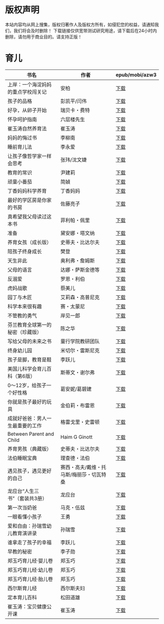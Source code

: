 # 版权声明

本站内容均从网上搜集，版权归著作人及版权方所有，如侵犯您的权益，请通知我们，我们将会及时删除！ 下载链接仅供宽带测试研究用途，请下载后在24小时内删除，请勿用于商业目的。请支持正版！

# 育儿

| 书名 | 作者 | epub/mobi/azw3 |
| --- | --- | --- |
| 上岸：一个海淀妈妈的重点学校闯关记 | 安柏 | [下载](https://url89.ctfile.com/f/31084289-1375493359-744141?p=8866) |
| 孩子的品格 | 彭凯平/闫伟 | [下载](https://url89.ctfile.com/f/31084289-1375493764-ff4380?p=8866) |
| 好孕，从卵子开始 | 瑞贝卡・费特 | [下载](https://url89.ctfile.com/f/31084289-1375500655-c5e536?p=8866) |
| 怀孕呵护指南 | 六层楼先生 | [下载](https://url89.ctfile.com/f/31084289-1375501330-30fc9c?p=8866) |
| 崔玉涛自然养育法 | 崔玉涛 | [下载](https://url89.ctfile.com/f/31084289-1375501618-4b43b7?p=8866) |
| 妈妈的悔过书 | 李柳南 | [下载](https://url89.ctfile.com/f/31084289-1375510222-3ee66f?p=8866) |
| 睡前育儿法 | 李永爱 | [下载](https://url89.ctfile.com/f/31084289-1375510288-757ee6?p=8866) |
| 让孩子像哲学家一样会思考 | 张玮/沈文婕 | [下载](https://url89.ctfile.com/f/31084289-1375511395-00f7ab?p=8866) |
| 教育的常识 | 尹建莉 | [下载](https://url89.ctfile.com/f/31084289-1375511668-05c413?p=8866) |
| 顽童小番茄 | 简媜 | [下载](https://url89.ctfile.com/f/31084289-1357004602-df8a5d?p=8866) |
| 丁香妈妈科学养育 | 丁香妈妈 | [下载](https://url89.ctfile.com/f/31084289-1357004488-c3216d?p=8866) |
| 最好的学区房是你家的书房 | 佐藤亮子 | [下载](https://url89.ctfile.com/f/31084289-1357000891-34d4f3?p=8866) |
| 真希望我父母读过这本书 | 菲利帕・佩里 | [下载](https://url89.ctfile.com/f/31084289-1357000732-ac2b7d?p=8866) |
| 准备 | 黛安娜・塔文纳 | [下载](https://url89.ctfile.com/f/31084289-1356998926-07fdc2?p=8866) |
| 养育女孩（成长版） | 史蒂夫・比达尔夫 | [下载](https://url89.ctfile.com/f/31084289-1356994843-6e6be3?p=8866) |
| 陪孩子终身成长 | 樊登 | [下载](https://url89.ctfile.com/f/31084289-1356991630-eba848?p=8866) |
| 天生非此 | 奥利弗・詹姆斯 | [下载](https://url89.ctfile.com/f/31084289-1356986632-034d98?p=8866) |
| 父母的语言 | 达娜・萨斯金德等 | [下载](https://url89.ctfile.com/f/31084289-1357046104-734eee?p=8866) |
| 反溺爱 | 罗恩・利伯 | [下载](https://url89.ctfile.com/f/31084289-1357042486-4aa7d0?p=8866) |
| 虎妈战歌 | 蔡美儿 | [下载](https://url89.ctfile.com/f/31084289-1357042387-c2b7fd?p=8866) |
| 园丁与木匠 | 艾莉森・高普尼克 | [下载](https://url89.ctfile.com/f/31084289-1357039465-e654bf?p=8866) |
| 科学本来很有趣 | 赛・太蒙尼 | [下载](https://url89.ctfile.com/f/31084289-1357036087-de1c48?p=8866) |
| 不管教的勇气 | 岸见一郎 | [下载](https://url89.ctfile.com/f/31084289-1357035196-6f1a79?p=8866) |
| 芬兰教育全球第一的秘密（珍藏版） | 陈之华 | [下载](https://url89.ctfile.com/f/31084289-1357034536-63eb78?p=8866) |
| 写给父母的未来之书 | 童行学院教研团队 | [下载](https://url89.ctfile.com/f/31084289-1357028215-1d6207?p=8866) |
| 终身幼儿园 | 米切尔・雷斯尼克 | [下载](https://url89.ctfile.com/f/31084289-1357023376-8387e1?p=8866) |
| 孩子是脚，教育是鞋 | 李跃儿 | [下载](https://url89.ctfile.com/f/31084289-1357020505-1ae1af?p=8866) |
| 美国儿科学会育儿百科（第6版） | 斯蒂文・谢尔弗 | [下载](https://url89.ctfile.com/f/31084289-1357020160-df4997?p=8866) |
| 0～12岁，给孩子一个好性格 | 葛安妮/葛碧建 | [下载](https://url89.ctfile.com/f/31084289-1357018738-0a0c03?p=8866) |
| 你就是孩子最好的玩具 | 金伯莉・布雷恩 | [下载](https://url89.ctfile.com/f/31084289-1357017844-ea3b3d?p=8866) |
| 成就好爸爸：男人一生最重要的工作 | 格雷戈里・史雷顿 | [下载](https://url89.ctfile.com/f/31084289-1357017655-919009?p=8866) |
| Between Parent and Child | Haim G Ginott | [下载](https://url89.ctfile.com/f/31084289-1357013977-185e23?p=8866) |
| 养育男孩（典藏版） | 史蒂夫・比达尔夫 | [下载](https://url89.ctfile.com/f/31084289-1357011214-5d05e7?p=8866) |
| 法伯睡眠宝典 | 理查德・法伯 | [下载](https://url89.ctfile.com/f/31084289-1357011148-584292?p=8866) |
| 遇见孩子，遇见更好的自己 | 赛西・高夫/戴维・托马斯/梅丽莎・切瓦特桑 | [下载](https://url89.ctfile.com/f/31084289-1357008085-a78d7c?p=8866) |
| 龙应台“人生三书”（套装共3册） | 龙应台 | [下载](https://url89.ctfile.com/f/31084289-1357007842-a30497?p=8866) |
| 第一次当奶爸 | 马克・伍兹 | [下载](https://url89.ctfile.com/f/31084289-1357007575-ad564d?p=8866) |
| 一眼看懂小孩子 | 王勇 | [下载](https://url89.ctfile.com/f/31084289-1357006657-6d71ab?p=8866) |
| 爱和自由：孙瑞雪幼儿教育演讲录 | 孙瑞雪 | [下载](https://url89.ctfile.com/f/31084289-1357006639-1e967f?p=8866) |
| 谁拿走了孩子的幸福 | 李跃儿 | [下载](https://url89.ctfile.com/f/31084289-1357006636-098075?p=8866) |
| 早教的秘密 | 李子勋 | [下载](https://url89.ctfile.com/f/31084289-1357006603-2c7afe?p=8866) |
| 郑玉巧育儿经·婴儿卷 | 郑玉巧 | [下载](https://url89.ctfile.com/f/31084289-1357006084-2be15d?p=8866) |
| 郑玉巧育儿经·幼儿卷 | 郑玉巧 | [下载](https://url89.ctfile.com/f/31084289-1357006141-816059?p=8866) |
| 郑玉巧育儿经·胎儿卷 | 郑玉巧 | [下载](https://url89.ctfile.com/f/31084289-1357006081-99bed7?p=8866) |
| 西尔斯育儿经 | 西尔斯夫妇 | [下载](https://url89.ctfile.com/f/31084289-1357005925-f7ac8a?p=8866) |
| 定本育儿百科 | 松田道雄 | [下载](https://url89.ctfile.com/f/31084289-1357005931-4b7233?p=8866) |
| 崔玉涛：宝贝健康公开课 | 崔玉涛 | [下载](https://url89.ctfile.com/f/31084289-1357004908-0271f7?p=8866) |

